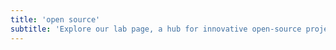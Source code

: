 ```yaml
---
title: 'open source'
subtitle: 'Explore our lab page, a hub for innovative open-source projects on GitHub.'
---
```

